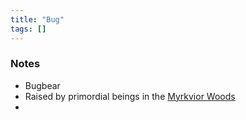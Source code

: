 ```yaml
---
title: "Bug"
tags: []
---
```


### Notes
- Bugbear 
- Raised by primordial beings in the [Myrkvior Woods](content/Places/Myrkvior%20Woods.md)
- 